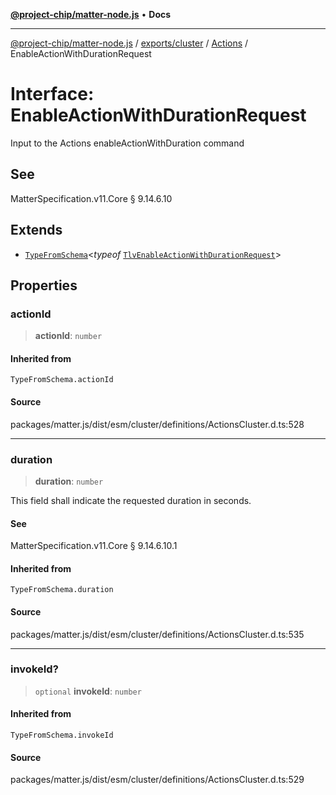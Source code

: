 [**@project-chip/matter-node.js**](../../../../../README.md) • **Docs**

***

[@project-chip/matter-node.js](../../../../../modules.md) / [exports/cluster](../../../README.md) / [Actions](../README.md) / EnableActionWithDurationRequest

# Interface: EnableActionWithDurationRequest

Input to the Actions enableActionWithDuration command

## See

MatterSpecification.v11.Core § 9.14.6.10

## Extends

- [`TypeFromSchema`](../../../../tlv/README.md#typefromschemas)\<*typeof* [`TlvEnableActionWithDurationRequest`](../README.md#tlvenableactionwithdurationrequest)\>

## Properties

### actionId

> **actionId**: `number`

#### Inherited from

`TypeFromSchema.actionId`

#### Source

packages/matter.js/dist/esm/cluster/definitions/ActionsCluster.d.ts:528

***

### duration

> **duration**: `number`

This field shall indicate the requested duration in seconds.

#### See

MatterSpecification.v11.Core § 9.14.6.10.1

#### Inherited from

`TypeFromSchema.duration`

#### Source

packages/matter.js/dist/esm/cluster/definitions/ActionsCluster.d.ts:535

***

### invokeId?

> `optional` **invokeId**: `number`

#### Inherited from

`TypeFromSchema.invokeId`

#### Source

packages/matter.js/dist/esm/cluster/definitions/ActionsCluster.d.ts:529
